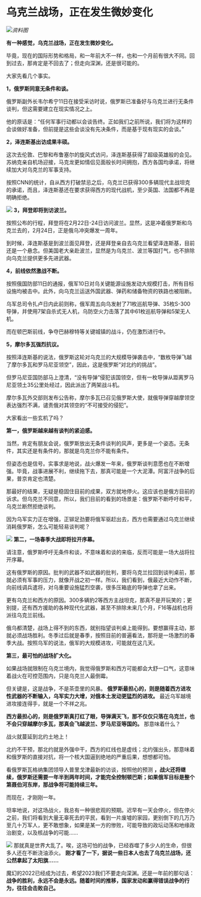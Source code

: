 # 乌克兰战场，正在发生微妙变化

![](https://inews.gtimg.com/news_bt/OrAZbB4oVwgngpgG-mjf_iYIlqTzYlOZYrp-CszQjhHvoAA/1000)_资料图_

**有一种感觉，乌克兰战场，正在发生微妙变化。**

毕竟，现在的国际形势和格局，和一年前大不一样，也和一个月前有很大不同。回到过去，那肯定是不回去了；但走向深渊，还是很可能的。

大家先看几个事实。

**1，俄罗斯同意无条件和谈。**

俄罗斯副外长韦尔希宁11日在接受采访时说，俄罗斯已准备好与乌克兰进行无条件谈判，但这需要建立在现实情况之上。

他的原话是：“任何军事行动都以会谈告终。正如我们之前所说，我们将为这样的会谈做好准备，但前提是这些会谈没有先决条件，而是基于现有现实的会谈。”

**2，泽连斯基出访成果丰硕。**

这次去伦敦、巴黎和布鲁塞尔的旋风式访问，泽连斯基获得了超级英雄般的会见。苏纳克亲自机场迎接，马克龙更如情侣见面般长时间拥抱，西方各国均承诺，将继续加大对乌克兰的军事支持。

按照CNN的统计，自从西方打破禁忌之后，乌克兰已获得300多辆现代主战坦克的承诺，而且，泽连斯基还在要求获得西方的现代战机，至少英国、法国都不再是明确拒绝。

![](https://inews.gtimg.com/news_bt/OibiAjmqE9ObDvdnCbCDnEgqIutSmTJ9hZVVn0yNS-A18AA/1000)
**3，拜登即将到访波兰。**

按照公布的行程，拜登将在2月22日-24日访问波兰。显然，这是冲着俄罗斯和乌克兰去的，2月24日，正是俄乌冲突爆发一周年。

到时候，泽连斯基是到波兰面见拜登，还是拜登亲自去乌克兰看望泽连斯基，目前还是一个悬念。但美国老大亲赴波兰，显然是为乌克兰、波兰等国打气，也不排除向乌克兰提供更多先进武器。

**4，前线依然激战不断。**

按照俄国防部11日的通报，俄军10日对乌关键能源设施发动大规模打击，所有目标设施均被击中。此外，向乌克兰运送外国武器、弹药和储备物资的铁路也被阻断。

乌军总司令扎卢日内此前则称，俄军周五向乌发射了71枚巡航导弹、35枚S-300导弹，并使用7架自杀式无人机，乌防空火力击落了其中61枚巡航导弹和5架无人机。

而在顿巴斯前线，争夺巴赫穆特等关键城镇的战斗，仍在激烈进行中。

**5，摩尔多瓦强烈抗议。**

按照泽连斯基的说法，俄罗斯这轮对乌克兰的大规模导弹袭击中，“数枚导弹飞越了摩尔多瓦和罗马尼亚领空”，因此，这是俄罗斯“对北约的挑战”。

但罗马尼亚国防部马上澄清，“没有导弹”侵犯该国领空，但有一枚导弹从距离罗马尼亚领土35公里处经过，因此派出了两架战斗机。

摩尔多瓦外交部则发布公告称，摩尔多瓦已召见俄罗斯大使，就俄导弹穿越摩领空表达强烈不满，谴责俄对其领空的“不可接受的侵犯”。

大家看出一些玄机了吗？

**第一，俄罗斯越来越有谈判的紧迫感。**

当然，肯定有朋友会说，俄罗斯放出无条件谈判的风声，更多是一个姿态。无条件，其实还是有条件的，那就是乌克兰你不能有条件。

但姿态也是信号。实事求是地说，战火爆发一年来，俄罗斯谈判意愿也在不断增强。毕竟，战事进展不利，继续拖下去，那真可能是一个大泥潭。阿富汗战争的后果，普京肯定也清楚。

那最好的结果，无疑是稳固住目前的成果，双方就地停火。这应该也是俄方目前的诉求。但乌克兰不同意，所以，我们目前的看到的场景是：俄罗斯不断呼吁和平，乌克兰断然拒绝谈判。

因为乌军实力正在增强，正铆足劲要将俄军驱赶出去，西方也需要通过乌克兰继续消耗俄罗斯，怎么可能轻易谈判呢？

![](https://inews.gtimg.com/news_bt/O4toqzT1g9MG6Qxx-mc8d6DlC1bYgu80dFcsVWUuLBdL0AA/1000)
**第二，一场春季大战即将拉开序幕。**

请注意，俄罗斯呼吁无条件和谈，不意味着和谈的来临，反而可能是一场大战将拉开序幕。

这有俄罗斯的原因。批判的武器不如武器的批判，要将乌克兰拉回到谈判桌前，那就必须有军事的压力，就像开战之初一样。所以，我们看到，俄最近大动作不断，向前线调兵遣将，对乌重要设施猛烈空袭，很多压箱底的导弹也拿了出来。

更有乌克兰和西方的原因。300多辆豹2等西方主战坦克，那真不是开玩笑的；更别提，还有西方援助的各种现代化武器，甚至不排除未来几个月，F16等战机也将派往乌克兰前线。

俄乌都清楚，战场上得不到的东西，就别指望谈判桌上能得到。要想赢得主动，那就必须战场胜利。冬季过后就是春季，按照目前的普遍看法，那将是一场激烈的春季大战。按照乌军的说法，俄军的大规模进攻，可能就在这几天。

**第三，最可怕的战场扩大化。**

如果战场就限制在乌克兰境内，我觉得俄罗斯和西方可能都会大舒一口气，这意味着战火在可控范围内，只是乌克兰人最倒霉。

但关键是，这是战争，不是茶壶里的风暴。 **俄罗斯最担心的，则是随着西方进攻性武器的不断输入，乌军实力大增，对俄本土发动更猛烈的进攻。**
最近乌军越境进攻接连得手，就是一个不祥之兆。

**西方最担心的，则是俄罗斯真打红了眼，导弹满天飞，那不仅仅只落在乌克兰，也不会只穿越摩尔多瓦，那真会飞越波兰、罗马尼亚等国的。** 那意味着什么？

战火就蔓延到北约土地上！

北约不干预，那北约就是外强中干，西方的红线也是虚线；北约强出头，那意味着和俄罗斯的直接对抗，将一个核大国逼到绝地的严重后果，想想都可怕。

看俄罗斯瓦格纳集团领导人普里戈津最新的访谈，按照他的预测
**，战火还将继续，俄罗斯还需要一年半到两年时间，才能完全控制顿巴斯；如果俄军目标是整个第聂伯河东岸，那战争将可能持续三年。**

而现在，才刚刚一年。

坦率地说，对这场战火，我总有一种很悲观的预期。迟早有一天会停火，但在停火之前，我们将看到大量无辜死去的平民，看到一片废墟的家园，更别倒下的几万乃至几十万军人，更不敢想象，如果是某一方的惨败，可能导致的政坛动荡和地缘政治剧变，以及核战争的可能……

![](https://inews.gtimg.com/news_bt/OYJO7zHpNgCtKO99iFilanDZ5ZN_GxQFxvADVcigRzseEAA/1000)
那就真是世界大乱了。唉，这场可怕的战争，已经吞噬了多少人的生命，但很多人还在不断浇油添火。
**刚才看了一下，据说一些日本人也去了乌克兰战场，还公然拿起了太阳旗……**

魔幻的2022已经成为过去，希望2023我们不要走向深渊。还是一年前的那句话：
**战争的胜利，永远不会是永远。随着时间的推移，国家发动和赢得错误战争的行为，往往会击败自己。**

